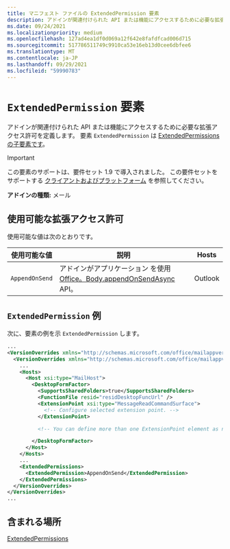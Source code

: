 ```yaml
---
title: マニフェスト ファイルの ExtendedPermission 要素
description: アドインが関連付けられた API または機能にアクセスするために必要な拡張アクセス許可を定義します。
ms.date: 09/24/2021
ms.localizationpriority: medium
ms.openlocfilehash: 127ad4ea1df0d069a12f642e8fafdfcad006d715
ms.sourcegitcommit: 517786511749c9910ca53e16eb13d0cee6dbfee6
ms.translationtype: MT
ms.contentlocale: ja-JP
ms.lasthandoff: 09/29/2021
ms.locfileid: "59990783"
---
```

# <a name="extendedpermission-element"></a>`ExtendedPermission` 要素

アドインが関連付けられた API または機能にアクセスするために必要な拡張アクセス許可を定義します。 要素 `ExtendedPermission` は [ExtendedPermissions の子要素です](extendedpermissions.md)。

> [!IMPORTANT]
> この要素のサポートは、要件セット 1.9 で導入されました。 この要件セットをサポートする [クライアントおよびプラットフォーム](../../reference/requirement-sets/outlook-api-requirement-sets.md#requirement-sets-supported-by-exchange-servers-and-outlook-clients) を参照してください。

**アドインの種類:** メール

## <a name="available-extended-permissions"></a>使用可能な拡張アクセス許可

使用可能な値は次のとおりです。

|使用可能な値|説明|Hosts|
|---|---|---|
|`AppendOnSend`|アドインがアプリケーション を使用[Office。Body.appendOnSendAsync](/javascript/api/outlook/office.body?view=outlook-js-preview&preserve-view=true#appendOnSendAsync_data__options__callback_) API。|Outlook|

## <a name="extendedpermission-example"></a>`ExtendedPermission` 例

次に、要素の例を示 `ExtendedPermission` します。

```XML
...
<VersionOverrides xmlns="http://schemas.microsoft.com/office/mailappversionoverrides" xsi:type="VersionOverridesV1_0">
  <VersionOverrides xmlns="http://schemas.microsoft.com/office/mailappversionoverrides/1.1" xsi:type="VersionOverridesV1_1">
    ...
    <Hosts>
      <Host xsi:type="MailHost">
        <DesktopFormFactor>
          <SupportsSharedFolders>true</SupportsSharedFolders>
          <FunctionFile resid="residDesktopFuncUrl" />
          <ExtensionPoint xsi:type="MessageReadCommandSurface">
            <!-- Configure selected extension point. -->
          </ExtensionPoint>

          <!-- You can define more than one ExtensionPoint element as needed. -->

        </DesktopFormFactor>
      </Host>
    </Hosts>
    ...
    <ExtendedPermissions>
      <ExtendedPermission>AppendOnSend</ExtendedPermission>
    </ExtendedPermissions>
  </VersionOverrides>
</VersionOverrides>
...
```

## <a name="contained-in"></a>含まれる場所

[ExtendedPermissions](extendedpermissions.md)

